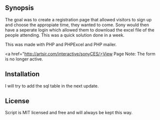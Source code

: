 ## Synopsis

The goal was to create a registration page that allowed visitors to sign up and choose the appropiate time, they wanted to come. Sony would then have a seperate login which allowed them to download the excel file of the people attending. This was a quick solution done in a week.

This was made with PHP and PHPExcel and PHP mailer. 

<a href="http://artsir.com/interactive/sonyCES/>View Page</a>
Note: The form is no longer active.

## Installation

I will try to add the sql table in the next update.

## License

Script is MIT licensed and free and will always be kept this way. 

